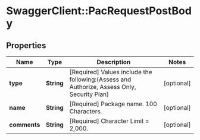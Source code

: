 # SwaggerClient::PacRequestPostBody

## Properties
Name | Type | Description | Notes
------------ | ------------- | ------------- | -------------
**type** | **String** | [Required] Values include the following:(Assess and Authorize, Assess Only, Security Plan) | [optional] 
**name** | **String** | [Required] Package name. 100 Characters. | [optional] 
**comments** | **String** | [Required] Character Limit &#x3D; 2,000. | [optional] 

